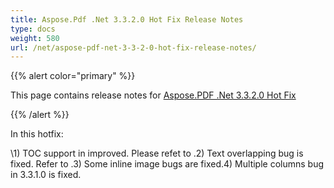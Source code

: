 ```yaml
---
title: Aspose.Pdf .Net 3.3.2.0 Hot Fix Release Notes
type: docs
weight: 580
url: /net/aspose-pdf-net-3-3-2-0-hot-fix-release-notes/
---
```


{{% alert color="primary" %}} 

This page contains release notes for [Aspose.PDF .Net 3.3.2.0 Hot Fix](http://www.aspose.com/downloads/pdf/net/new-releases/aspose.pdf-.net-3.3.2.0-hot-fix/)

{{% /alert %}} 

In this hotfix: 

\1) TOC support in improved. Please refet to .2) Text overlapping bug is fixed. Refer to .3) Some inline image bugs are fixed.4) Multiple columns bug in 3.3.1.0 is fixed.
